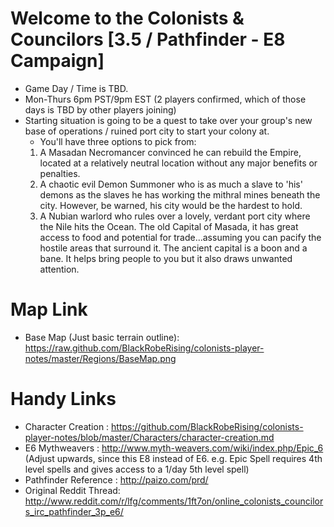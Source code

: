 # Welcome to the Colonists & Councilors [3.5 / Pathfinder - E8 Campaign]

 * Game Day / Time is TBD. 
 * Mon-Thurs 6pm PST/9pm EST (2 players confirmed, which of those days is TBD by other players joining) 
 * Starting situation is going to be a quest to take over your group's new base of operations / ruined port city to start your colony at.
	* You'll have three options to pick from:
	1. A Masadan Necromancer convinced he can rebuild the Empire, located at a relatively neutral location without any major benefits or penalties.
	2. A chaotic evil Demon Summoner who is as much a slave to 'his' demons as the slaves he has working the mithral mines beneath the city. However, be warned, his city would be the hardest to hold.
	3. A Nubian warlord who rules over a lovely, verdant port city where the Nile hits the Ocean. The old Capital of Masada, it has great access to food and potential for trade...assuming you can pacify the hostile areas that surround it. The ancient capital is a boon and a bane. It helps bring people to you but it also draws unwanted attention.

# Map Link
 * Base Map (Just basic terrain outline): https://raw.github.com/BlackRobeRising/colonists-player-notes/master/Regions/BaseMap.png

# Handy Links
 * Character Creation    : https://github.com/BlackRobeRising/colonists-player-notes/blob/master/Characters/character-creation.md
 * E6 Mythweavers	 : http://www.myth-weavers.com/wiki/index.php/Epic_6 (Adjust upwards, since this E8 instead of E6. e.g. Epic Spell requires 4th level spells and gives access to a 1/day 5th level spell)
 * Pathfinder Reference  : http://paizo.com/prd/
 * Original Reddit Thread: http://www.reddit.com/r/lfg/comments/1ft7on/online_colonists_councilors_irc_pathfinder_3p_e6/

